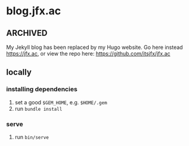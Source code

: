 # blog.jfx.ac

## ARCHIVED

My Jekyll blog has been replaced by my Hugo website. Go here instead <https://jfx.ac>, or view the repo here: <https://github.com/itsjfx/jfx.ac>

## locally

### installing dependencies

1. set a good `$GEM_HOME`, e.g. `$HOME/.gem`
1. run `bundle install`

### serve

1. run `bin/serve`
